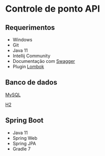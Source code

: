 # Controle de ponto API

## Requerimentos

* Windows
* Git
* Java 11
* Intellij Community
* Documentação com [Swagger](https://swagger.io/)
* Plugin [Lombok](https://projectlombok.org/)

## Banco de dados

[MySQL](https://www.mysql.com/)

[H2](https://www.h2database.com/html/main.html)

## Spring Boot

+ Java 11
+ Spring Web
+ Spring JPA
+ Gradle 7




